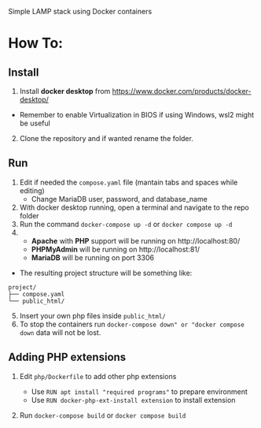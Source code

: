 Simple LAMP stack using Docker containers 

# How To:

## Install
1. Install **docker desktop** from https://www.docker.com/products/docker-desktop/
- Remember to enable Virtualization in BIOS if using Windows, wsl2 might be useful
2. Clone the repository and if wanted rename the folder.

## Run
1. Edit if needed the ```compose.yaml``` file (mantain tabs and spaces while editing)
   - Change MariaDB user, password, and database_name
2. With docker desktop running, open a terminal and navigate to the repo folder
3. Run the command ```docker-compose up -d``` or ```docker compose up -d```
4. - **Apache** with **PHP** support will be running on http://localhost:80/
   - **PHPMyAdmin** will be running on http://localhost:81/
   - **MariaDB** will be running on port 3306
- The resulting project structure will be something like:
```
project/
├── compose.yaml
└── public_html/
```

5. Insert your own php files inside ```public_html/```
6. To stop the containers run ```docker-compose down" or "docker compose down``` data will not be lost.

## Adding PHP extensions

1. Edit ```php/Dockerfile``` to add other php extensions
   - Use ```RUN apt install "required programs"``` to prepare environment
   - Use ```RUN docker-php-ext-install extension``` to install extension

2. Run ```docker-compose build``` or ```docker compose build```
